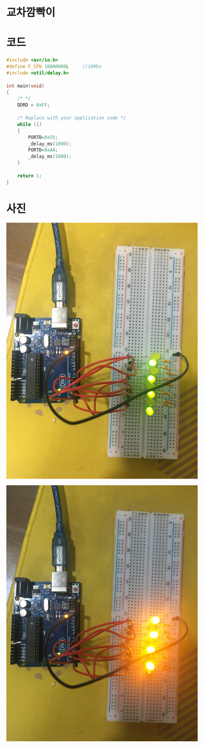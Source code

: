 교차깜빡이
===

# 코드

```c++
#include <avr/io.h>
#define F_CPU 16000000L		//16Mhz
#include <util/delay.h>

int main(void)
{
	/* */
	DDRD = 0xFF;

    /* Replace with your application code */
    while (1) 
    {
		PORTD=0x55;
		_delay_ms(1000);
		PORTD=0xAA;
		_delay_ms(1000);
    }
	
	return 1;
}
```

# 사진

![alt](img/교차깜빡이.JPG)

![alt](img/교차깜빡이2.JPG)
